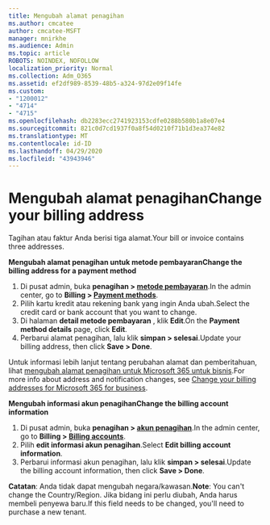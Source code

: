 ```yaml
---
title: Mengubah alamat penagihan
ms.author: cmcatee
author: cmcatee-MSFT
manager: mnirkhe
ms.audience: Admin
ms.topic: article
ROBOTS: NOINDEX, NOFOLLOW
localization_priority: Normal
ms.collection: Adm_O365
ms.assetid: ef2df989-8539-48b5-a324-97d2e09f14fe
ms.custom:
- "1200012"
- "4714"
- "4715"
ms.openlocfilehash: db2283ecc2741923153cdfe0288b580b1a8e07e4
ms.sourcegitcommit: 821c0d7cd1937f0a8f54d0210f71b1d3ea374e82
ms.translationtype: MT
ms.contentlocale: id-ID
ms.lasthandoff: 04/29/2020
ms.locfileid: "43943946"
---
```

# <a name="change-your-billing-address"></a><span data-ttu-id="ff2d4-102">Mengubah alamat penagihan</span><span class="sxs-lookup"><span data-stu-id="ff2d4-102">Change your billing address</span></span>

<span data-ttu-id="ff2d4-103">Tagihan atau faktur Anda berisi tiga alamat.</span><span class="sxs-lookup"><span data-stu-id="ff2d4-103">Your bill or invoice contains three addresses.</span></span>

<span data-ttu-id="ff2d4-104">**Mengubah alamat penagihan untuk metode pembayaran**</span><span class="sxs-lookup"><span data-stu-id="ff2d4-104">**Change the billing address for a payment method**</span></span>

1. <span data-ttu-id="ff2d4-105">Di pusat admin, buka **penagihan > [metode pembayaran](https://go.microsoft.com/fwlink/p/?linkid=2018806)**.</span><span class="sxs-lookup"><span data-stu-id="ff2d4-105">In the admin center, go to **Billing > [Payment methods](https://go.microsoft.com/fwlink/p/?linkid=2018806)**.</span></span>
2. <span data-ttu-id="ff2d4-106">Pilih kartu kredit atau rekening bank yang ingin Anda ubah.</span><span class="sxs-lookup"><span data-stu-id="ff2d4-106">Select the credit card or bank account that you want to change.</span></span>
3. <span data-ttu-id="ff2d4-107">Di halaman **detail metode pembayaran** , klik **Edit**.</span><span class="sxs-lookup"><span data-stu-id="ff2d4-107">On the **Payment method details** page, click **Edit**.</span></span>
4. <span data-ttu-id="ff2d4-108">Perbarui alamat penagihan, lalu klik **simpan > selesai**.</span><span class="sxs-lookup"><span data-stu-id="ff2d4-108">Update your billing address, then click **Save > Done**.</span></span>

<span data-ttu-id="ff2d4-109">Untuk informasi lebih lanjut tentang perubahan alamat dan pemberitahuan, lihat [mengubah alamat penagihan untuk Microsoft 365 untuk bisnis](https://docs.microsoft.com/microsoft-365/commerce/billing-and-payments/change-your-billing-addresses?view=o365-worldwide).</span><span class="sxs-lookup"><span data-stu-id="ff2d4-109">For more info about address and notification changes, see [Change your billing addresses for Microsoft 365 for business](https://docs.microsoft.com/microsoft-365/commerce/billing-and-payments/change-your-billing-addresses?view=o365-worldwide).</span></span>

<span data-ttu-id="ff2d4-110">**Mengubah informasi akun penagihan**</span><span class="sxs-lookup"><span data-stu-id="ff2d4-110">**Change the billing account information**</span></span>

1. <span data-ttu-id="ff2d4-111">Di pusat admin, buka **penagihan > [akun penagihan](https://admin.microsoft.com/Adminportal/Home?source=applauncher#/BillingAccounts/billing-accounts)**.</span><span class="sxs-lookup"><span data-stu-id="ff2d4-111">In the admin center, go to **Billing > [Billing accounts](https://admin.microsoft.com/Adminportal/Home?source=applauncher#/BillingAccounts/billing-accounts)**.</span></span>
2. <span data-ttu-id="ff2d4-112">Pilih **edit informasi akun penagihan**.</span><span class="sxs-lookup"><span data-stu-id="ff2d4-112">Select **Edit billing account information**.</span></span>
3. <span data-ttu-id="ff2d4-113">Perbarui informasi akun penagihan, lalu klik **simpan > selesai**.</span><span class="sxs-lookup"><span data-stu-id="ff2d4-113">Update the billing account information, then click **Save > Done**.</span></span>

<span data-ttu-id="ff2d4-114">**Catatan**: Anda tidak dapat mengubah negara/kawasan.</span><span class="sxs-lookup"><span data-stu-id="ff2d4-114">**Note**: You can't change the Country/Region.</span></span> <span data-ttu-id="ff2d4-115">Jika bidang ini perlu diubah, Anda harus membeli penyewa baru.</span><span class="sxs-lookup"><span data-stu-id="ff2d4-115">If this field needs to be changed, you'll need to purchase a new tenant.</span></span>
